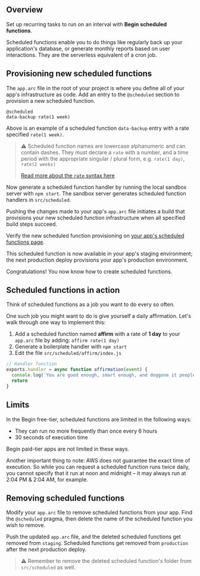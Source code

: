## Overview

Set up recurring tasks to run on an interval with **Begin scheduled functions**.

Scheduled functions enable you to do things like regularly back up your application's database, or generate monthly reports based on user interactions. They are the serverless equivalent of a cron job.


## Provisioning new scheduled functions

The `app.arc` file in the root of your project is where you define all of your app's infrastructure as code. Add an entry to the `@scheduled` section to provision a new scheduled function.

```arc
@scheduled
data-backup rate(1 week)
```
Above is an example of a scheduled function `data-backup` entry with a rate specified `rate(1 week)`.

> ⚠️ Scheduled function names are lowercase alphanumeric and can contain dashes. They must declare a `rate` with a number, and a time period with the appropriate singular / plural form, e.g. `rate(1 day)`, `rate(2 weeks)`
>
> <a href="https://docs.aws.amazon.com/AmazonCloudWatch/latest/events/ScheduledEvents.html#RateExpressions" target="_blank" rel="noopener">Read more about the `rate` syntax here</a>


Now generate a scheduled function handler by running the local sandbox server with `npm start`. The sandbox server generates scheduled function handlers in `src/scheduled`.

Pushing the changes made to your app's `app.arc` file initiates a build that provisions your new scheduled function infrastructure when all specified build steps succeed.

Verify the new scheduled function provisioning on <a href="https://begin.com/forward/scheduled" target="_blank" rel="noopener">your app's scheduled functions page</a>.

This scheduled function is now available in your app's staging environment; the next production deploy provisions your app's production environment.

Congratulations! You now know how to create scheduled functions.


## Scheduled functions in action

Think of scheduled functions as a job you want to do every so often.

One such job you might want to do is give yourself a daily affirmation. Let's walk through one way to implement this:

1. Add a scheduled function named **affirm** with a rate of **1 day** to your `app.arc` file by adding: `affirm rate(1 day)`
2. Generate a boilerplate handler with `npm start`
3. Edit the file `src/scheduled/affirm/index.js`

```js
// Handler function
exports.handler = async function affirmation(event) {
  console.log('You are good enough, smart enough, and doggone it people like you!')
  return
}
```


## Limits

In the Begin free-tier, scheduled functions are limited in the following ways:

- They can run no more frequently than once every 6 hours
- 30 seconds of execution time

Begin paid-tier apps are not limited in these ways.

Another important thing to note: AWS does not guarantee the exact time of execution. So while you can request a scheduled function runs twice daily, you cannot specify that it run at noon and midnight – it may always run at 2:04 PM & 2:04 AM, for example.


## Removing scheduled functions

Modify your `app.arc` file to remove scheduled functions from your app. Find the `@scheduled` pragma, then delete the name of the scheduled function you wish to remove.

Push the updated `app.arc` file, and the deleted scheduled functions get removed from `staging`.  Scheduled functions get removed from `production` after the next production deploy.

> ⚠️ Remember to remove the deleted scheduled function's folder from `src/scheduled` as well.
